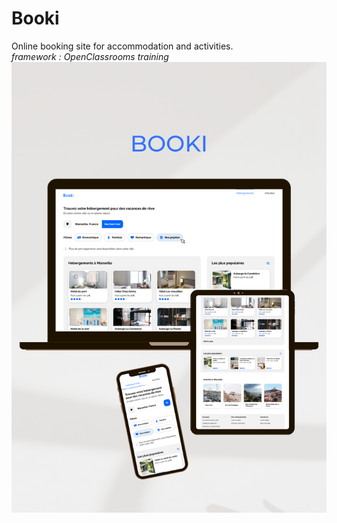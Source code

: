 # Booki
Online booking site for accommodation and activities.  
_framework : OpenClassrooms training_
![alt text](/images/Booki-MockUp.png)
